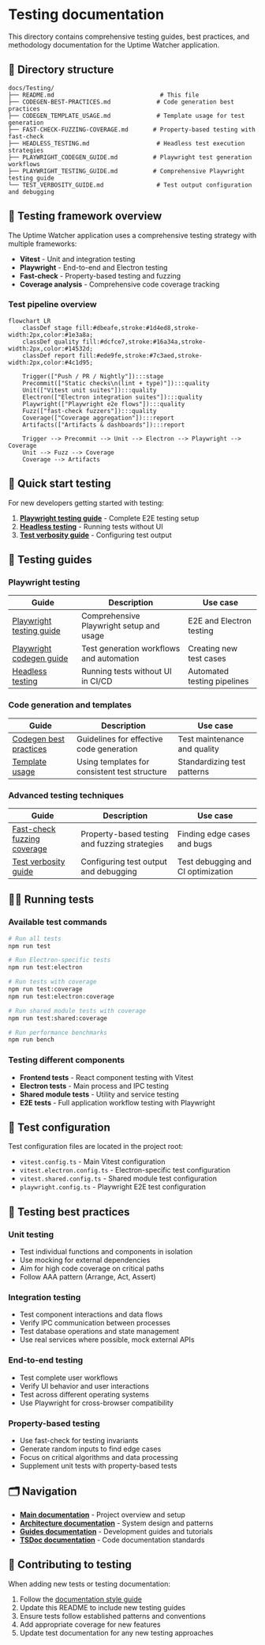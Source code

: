 # Testing documentation

This directory contains comprehensive testing guides, best practices, and methodology documentation for the Uptime Watcher application.

## 📁 Directory structure

```text
docs/Testing/
├── README.md                              # This file
├── CODEGEN-BEST-PRACTICES.md             # Code generation best practices
├── CODEGEN_TEMPLATE_USAGE.md             # Template usage for test generation
├── FAST-CHECK-FUZZING-COVERAGE.md       # Property-based testing with fast-check
├── HEADLESS_TESTING.md                   # Headless test execution strategies
├── PLAYWRIGHT_CODEGEN_GUIDE.md          # Playwright test generation workflows
├── PLAYWRIGHT_TESTING_GUIDE.md          # Comprehensive Playwright testing guide
└── TEST_VERBOSITY_GUIDE.md               # Test output configuration and debugging
```

## 🧪 Testing framework overview

The Uptime Watcher application uses a comprehensive testing strategy with multiple frameworks:

- **Vitest** - Unit and integration testing
- **Playwright** - End-to-end and Electron testing
- **Fast-check** - Property-based testing and fuzzing
- **Coverage analysis** - Comprehensive code coverage tracking

### Test pipeline overview

```mermaid
flowchart LR
    classDef stage fill:#dbeafe,stroke:#1d4ed8,stroke-width:2px,color:#1e3a8a;
    classDef quality fill:#dcfce7,stroke:#16a34a,stroke-width:2px,color:#14532d;
    classDef report fill:#ede9fe,stroke:#7c3aed,stroke-width:2px,color:#4c1d95;

    Trigger(["Push / PR / Nightly"]):::stage
    Precommit(["Static checks\n(lint + type)"]):::quality
    Unit(["Vitest unit suites"]):::quality
    Electron(["Electron integration suites"]):::quality
    Playwright(["Playwright e2e flows"]):::quality
    Fuzz(["fast-check fuzzers"]):::quality
    Coverage(["Coverage aggregation"]):::report
    Artifacts(["Artifacts & dashboards"]):::report

    Trigger --> Precommit --> Unit --> Electron --> Playwright --> Coverage
    Unit --> Fuzz --> Coverage
    Coverage --> Artifacts
```

## 🚀 Quick start testing

For new developers getting started with testing:

1. **[Playwright testing guide](./PLAYWRIGHT_TESTING_GUIDE.md)** - Complete E2E testing setup
2. **[Headless testing](./HEADLESS_TESTING.md)** - Running tests without UI
3. **[Test verbosity guide](./TEST_VERBOSITY_GUIDE.md)** - Configuring test output

## 📖 Testing guides

### Playwright testing

| Guide                                                     | Description                              | Use case                    |
| --------------------------------------------------------- | ---------------------------------------- | --------------------------- |
| [Playwright testing guide](./PLAYWRIGHT_TESTING_GUIDE.md) | Comprehensive Playwright setup and usage | E2E and Electron testing    |
| [Playwright codegen guide](./PLAYWRIGHT_CODEGEN_GUIDE.md) | Test generation workflows and automation | Creating new test cases     |
| [Headless testing](./HEADLESS_TESTING.md)                 | Running tests without UI in CI/CD        | Automated testing pipelines |

### Code generation and templates

| Guide                                                 | Description                                   | Use case                     |
| ----------------------------------------------------- | --------------------------------------------- | ---------------------------- |
| [Codegen best practices](./CODEGEN-BEST-PRACTICES.md) | Guidelines for effective code generation      | Test maintenance and quality |
| [Template usage](./CODEGEN_TEMPLATE_USAGE.md)         | Using templates for consistent test structure | Standardizing test patterns  |

### Advanced testing techniques

| Guide                                                        | Description                                   | Use case                           |
| ------------------------------------------------------------ | --------------------------------------------- | ---------------------------------- |
| [Fast-check fuzzing coverage](./FAST-CHECK-FUZZING-GUIDE.md) | Property-based testing and fuzzing strategies | Finding edge cases and bugs        |
| [Test verbosity guide](./TEST_VERBOSITY_GUIDE.md)            | Configuring test output and debugging         | Test debugging and CI optimization |

## 🏃‍♂️ Running tests

### Available test commands

```bash
# Run all tests
npm run test

# Run Electron-specific tests
npm run test:electron

# Run tests with coverage
npm run test:coverage
npm run test:electron:coverage

# Run shared module tests with coverage
npm run test:shared:coverage

# Run performance benchmarks
npm run bench
```

### Testing different components

- **Frontend tests** - React component testing with Vitest
- **Electron tests** - Main process and IPC testing
- **Shared module tests** - Utility and service testing
- **E2E tests** - Full application workflow testing with Playwright

## 🔧 Test configuration

Test configuration files are located in the project root:

- `vitest.config.ts` - Main Vitest configuration
- `vitest.electron.config.ts` - Electron-specific test configuration
- `vitest.shared.config.ts` - Shared module test configuration
- `playwright.config.ts` - Playwright E2E test configuration

## 🎯 Testing best practices

### Unit testing

- Test individual functions and components in isolation
- Use mocking for external dependencies
- Aim for high code coverage on critical paths
- Follow AAA pattern (Arrange, Act, Assert)

### Integration testing

- Test component interactions and data flows
- Verify IPC communication between processes
- Test database operations and state management
- Use real services where possible, mock external APIs

### End-to-end testing

- Test complete user workflows
- Verify UI behavior and user interactions
- Test across different operating systems
- Use Playwright for cross-browser compatibility

### Property-based testing

- Use fast-check for testing invariants
- Generate random inputs to find edge cases
- Focus on critical algorithms and data processing
- Supplement unit tests with property-based tests

## 🗂️ Navigation

- **[Main documentation](../../README.md)** - Project overview and setup
- **[Architecture documentation](../Architecture/README.md)** - System design and patterns
- **[Guides documentation](../Guides/README.md)** - Development guides and tutorials
- **[TSDoc documentation](../TSDoc/README.md)** - Code documentation standards

## 📝 Contributing to testing

When adding new tests or testing documentation:

1. Follow the [documentation style guide](../DOCUMENTATION_STYLE_GUIDE.md)
2. Update this README to include new testing guides
3. Ensure tests follow established patterns and conventions
4. Add appropriate coverage for new features
5. Update test documentation for any new testing approaches
